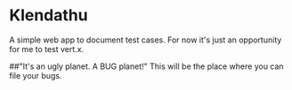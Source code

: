 Klendathu
=========

A simple web app to document test cases. For now it's just an opportunity for me to test vert.x.


##"It's an ugly planet. A BUG planet!"
This will be the place where you can file your bugs.